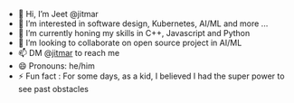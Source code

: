 - 👋 Hi, I’m Jeet @jitmar
- 👀 I’m interested in software design, Kubernetes, AI/ML and more ...
- 🌱 I’m currently honing my skills in C++, Javascript and Python
- 💞️ I’m looking to collaborate on open source project in AI/ML
- 📫 DM @[jitmar](https://linkedin.com/in/jitmar/) to reach me
- 😄 Pronouns: he/him
- ⚡ Fun fact : For some days, as a kid, I believed I had the super power to see past obstacles

<!---
jitmar/jitmar is a ✨ special ✨ repository because its `README.md` (this file) appears on your GitHub profile.
You can click the Preview link to take a look at your changes.
--->

